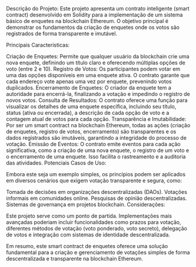 Descrição do Projeto:
Este projeto apresenta um contrato inteligente (smart contract) desenvolvido em Solidity para a implementação de um sistema básico de enquetes na blockchain Ethereum. O objetivo principal é demonstrar os fundamentos da criação de enquetes onde os votos são registrados de forma transparente e imutável.

Principais Características:

Criação de Enquetes: Permite que qualquer usuário da blockchain crie uma nova enquete, definindo um título claro e oferecendo múltiplas opções de voto (entre 2 e 10).
Registro de Votos: Os participantes podem votar em uma das opções disponíveis em uma enquete ativa. O contrato garante que cada endereço vote apenas uma vez por enquete, prevenindo votos duplicados.
Encerramento de Enquetes: O criador da enquete tem a autoridade para encerrá-la, finalizando a votação e impedindo o registro de novos votos.
Consulta de Resultados: O contrato oferece uma função para visualizar os detalhes de uma enquete específica, incluindo seu título, status (ativa ou encerrada), a descrição de cada opção de voto e a contagem atual de votos para cada opção.
Transparência e Imutabilidade: Por ser um smart contract na blockchain Ethereum, todas as ações (criação de enquetes, registro de votos, encerramento) são transparentes e os dados registrados são imutáveis, garantindo a integridade do processo de votação.
Emissão de Eventos: O contrato emite eventos para cada ação significativa, como a criação de uma nova enquete, o registro de um voto e o encerramento de uma enquete. Isso facilita o rastreamento e a auditoria das atividades.
Potenciais Casos de Uso:

Embora este seja um exemplo simples, os princípios podem ser aplicados em diversos cenários que exigem votação transparente e segura, como:

Tomada de decisões em organizações descentralizadas (DAOs).
Votações informais em comunidades online.
Pesquisas de opinião descentralizadas.
Sistemas de governança em projetos blockchain.
Considerações:

Este projeto serve como um ponto de partida. Implementações mais avançadas poderiam incluir funcionalidades como prazos para votação, diferentes métodos de votação (voto ponderado, voto secreto), delegação de votos e integração com sistemas de identidade descentralizada.

Em resumo, este smart contract de enquetes oferece uma solução fundamental para a criação e gerenciamento de votações simples de forma descentralizada e transparente na blockchain Ethereum.
